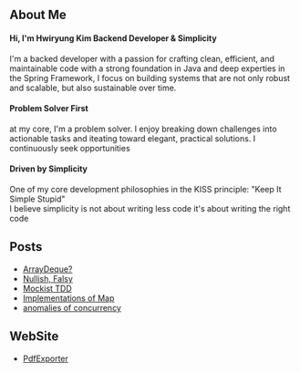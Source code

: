 
## About Me
<!-- hi, i'm a backend developer -->
<!-- Hello! My name is Hwiryung Kim, and I'm a dedicated backend developer with a passion for crafting clean, efficient code and solving complex problems. -->
<!-- With a strong foundation in Java and expertise in the Spring framework, I thrive in architecting robust systems that stand the test of time. -->
<!---->
<!-- In addition, I have a keen interest in design patterns and their application to solving real-world problems. -->
<!-- Whether it's implementing creational, structural, or behavioral patterns, I leverage these patterns to improve code readability, flexibility, and maintainability. -->
<!---->
<!-- Above all, I consider myself a problem solver at heart. I thrive on tackling challenges head-on, breaking them down into manageable tasks, and finding innovative solutions to overcome them. I'm always eager to learn new technologies and methodologies to expand my skill set and stay ahead in this dynamic field. -->
<!---->
<!-- hi! i'm  -->

#### Hi, I'm Hwiryung Kim Backend Developer & Simplicity
I'm a backed developer with a passion for crafting clean, efficient, and maintainable code with a strong foundation in Java and deep experties in the Spring Framework, I focus on building  systems that are not only robust and scalable, but also sustainable over time.


#### Problem Solver First
at my core, I'm a problem solver. I enjoy breaking down challenges into actionable tasks and iteating toward elegant, practical solutions. I continuously seek opportunities


#### Driven by Simplicity
One of my core development philosophies in the KISS principle: "Keep It Simple Stupid" <br>
I believe simplicity is not about writing less code it's about writing the right code




##  Posts
<!-- Posts:START -->
- [ArrayDeque?](https://hrllk.github.io//data-structure/ArrayDeque/)
- [Nullish, Falsy](https://hrllk.github.io//javascript/Nullish-Falsy/)
- [Mockist TDD](https://hrllk.github.io//java/Mockist-TDD/)
- [Implementations of Map](https://hrllk.github.io//java/Implementations-of-Map/)
- [anomalies of concurrency](https://hrllk.github.io//database/anomalies-of-concurrency/)
<!-- Posts:END -->

##  WebSite
- [PdfExporter](http://alzar.duckdns.org:8082)
